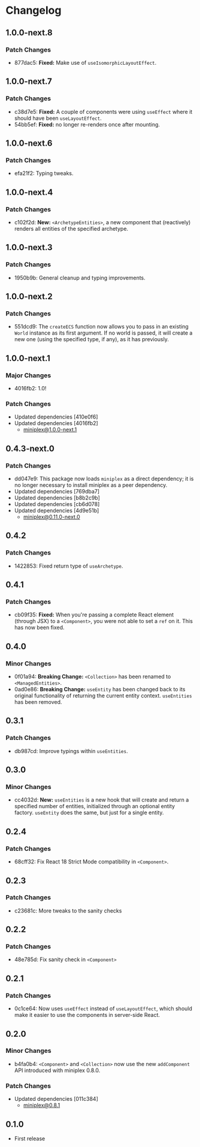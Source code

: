 # Changelog

## 1.0.0-next.8

### Patch Changes

- 877dac5: **Fixed:** Make use of `useIsomorphicLayoutEffect`.

## 1.0.0-next.7

### Patch Changes

- c38d7e5: **Fixed:** A couple of components were using `useEffect` where it should have been `useLayoutEffect`.
- 54bb5ef: **Fixed:** <Entity> no longer re-renders once after mounting.

## 1.0.0-next.6

### Patch Changes

- efa21f2: Typing tweaks.

## 1.0.0-next.4

### Patch Changes

- c102f2d: **New:** `<ArchetypeEntities>`, a new component that (reactively) renders all entities of the specified archetype.

## 1.0.0-next.3

### Patch Changes

- 1950b9b: General cleanup and typing improvements.

## 1.0.0-next.2

### Patch Changes

- 551dcd9: The `createECS` function now allows you to pass in an existing `World` instance as its first argument. If no world is passed, it will create a new one (using the specified type, if any), as it has previously.

## 1.0.0-next.1

### Major Changes

- 4016fb2: 1.0!

### Patch Changes

- Updated dependencies [410e0f6]
- Updated dependencies [4016fb2]
  - miniplex@1.0.0-next.1

## 0.4.3-next.0

### Patch Changes

- dd047e9: This package now loads `miniplex` as a direct dependency; it is no longer necessary to install miniplex as a peer dependency.
- Updated dependencies [769dba7]
- Updated dependencies [b8b2c9b]
- Updated dependencies [cb6d078]
- Updated dependencies [4d9e51b]
  - miniplex@0.11.0-next.0

## 0.4.2

### Patch Changes

- 1422853: Fixed return type of `useArchetype`.

## 0.4.1

### Patch Changes

- cb09f35: **Fixed:** When you're passing a complete React element (through JSX) to a `<Component>`, you were not able to set a `ref` on it. This has now been fixed.

## 0.4.0

### Minor Changes

- 0f01a94: **Breaking Change:** `<Collection>` has been renamed to `<ManagedEntities>`.
- 0ad0e86: **Breaking Change:** `useEntity` has been changed back to its original functionality of returning the current entity context. `useEntities` has been removed.

## 0.3.1

### Patch Changes

- db987cd: Improve typings within `useEntities`.

## 0.3.0

### Minor Changes

- cc4032d: **New:** `useEntities` is a new hook that will create and return a specified number of entities, initialized through an optional entity factory. `useEntity` does the same, but just for a single entity.

## 0.2.4

### Patch Changes

- 68cff32: Fix React 18 Strict Mode compatibility in `<Component>`.

## 0.2.3

### Patch Changes

- c23681c: More tweaks to the sanity checks

## 0.2.2

### Patch Changes

- 48e785d: Fix sanity check in `<Component>`

## 0.2.1

### Patch Changes

- 0c1ce64: Now uses `useEffect` instead of `useLayoutEffect`, which should make it easier to use the components in server-side React.

## 0.2.0

### Minor Changes

- b4fa0b4: `<Component>` and `<Collection>` now use the new `addComponent` API introduced with miniplex 0.8.0.

### Patch Changes

- Updated dependencies [011c384]
  - miniplex@0.8.1

## 0.1.0

- First release
